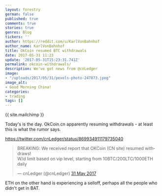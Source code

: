 ```yaml
---
layout: forestry
german: false
published: true
comments: true
stories: true
genres: Blog
tickers: ''
author: https://reddit.com/u/KarlVonBahnhof
author_name: KarlVonBahnhof
title: OkCoin resumed BTC withdrawals
date: 2017-05-31 11:23
update: '2017-05-31T15:23:31.741Z'
permalink: okcoin-withdrawals/
description: We've got news from @cnLedger
image:
- "/uploads/2017/05/31/pexels-photo-247873.jpeg"
image_alt:
- Good Morning China!
categories:
- trading
tags: []
---
```


{{ site.mailchimp }}

Today's is the day. OkCoin.cn apparently resuming withdrawals - at least this is what the rumor says.

https://twitter.com/cnLedger/status/869934911179735040

<blockquote class="twitter-tweet" data-lang="en-gb"><p lang="en" dir="ltr">BREAKING: We received report that OKCoin (CN site) resumed withdraws!<br>W/d limit based on vip level, starting from 10BTC/200LTC/1000ETH daily</p>&mdash; cnLedger (@cnLedger) <a href="https://twitter.com/cnLedger/status/869934911179735040">31 May 2017</a></blockquote>

ETH on the other hand is experiencing a selloff, perhaps all the people who didn't get in BAT.
